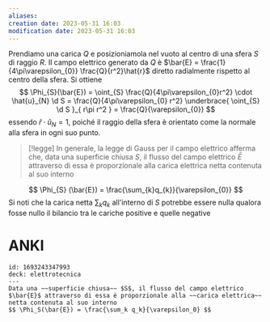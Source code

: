 ```yaml
---
aliases: 
creation date: 2023-05-31 16:03
modification date: 2023-05-31 16:03
---
```


Prendiamo una carica $Q$ e posizioniamola nel vuoto al centro di una sfera $S$ di raggio $R$. Il campo elettrico generato da $Q$ è $\bar{E} = \frac{1}{4\pi\varepsilon_{0}} \frac{Q}{r^2}\hat{r}$ diretto radialmente rispetto al centro della sfera. Si ottiene
$$ \Phi_{S}(\bar{E}) = \oint_{S} \frac{Q}{4\pi\varepsilon_{0}r^2} \cdot \hat{u}_{N} \d S = \frac{Q}{4\pi\varepsilon_{0} r^2} \underbrace{ \oint_{S} \d S }_{ r\pi r^2 } = \frac{Q}{\varepsilon_{0}} $$
essendo $\hat{r} \cdot \hat{u}_{N} = 1$, poiché il raggio della sfera è orientato  come la normale alla sfera in ogni suo punto. 

> [!legge]
> In generale, la legge di Gauss per il campo elettrico afferma che, data una superficie chiusa $S$, il flusso del campo elettrico $\bar{E}$ attraverso di essa è proporzionale alla carica elettrica netta contenuta al suo interno

$$ \Phi_{S} (\bar{E}) = \frac{\sum_{k}q_{k}}{\varepsilon_{0}} $$
Si noti che la carica netta $\sum_{k} q_{k}$ all'interno di $S$ potrebbe essere nulla qualora fosse nullo il bilancio tra le cariche positive e quelle negative

# ANKI

```anki
id: 1693243347993
deck: elettrotecnica
---
Data una ~~superficie chiusa~~ $S$, il flusso del campo elettrico $\bar{E}$ attraverso di essa è proporzionale alla ~~carica elettrica~~ netta contenuta al suo interno
$$ \Phi_S(\bar{E}) = \frac{\sum_k q_k}{\varepsilon_0} $$

```
